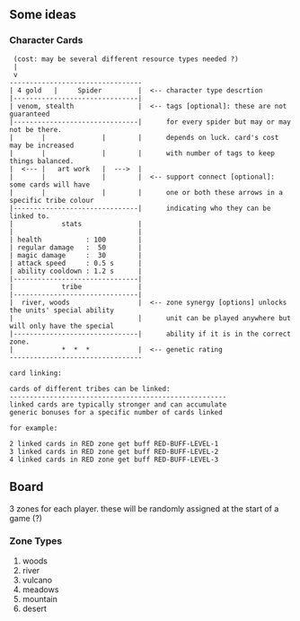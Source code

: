 

## Some ideas


### Character Cards


     (cost: may be several different resource types needed ?)
     |
     v
    ---------------------------------
    | 4 gold   |     Spider         |  <-- character type descrtion
    |-------------------------------|
    | venom, stealth                |  <-- tags [optional]: these are not guaranteed
    |-------------------------------|      for every spider but may or may not be there.
    |       |              |        |      depends on luck. card's cost may be increased
    |       |              |        |      with number of tags to keep things balanced.
    |  <--- |   art work   |  --->  |
    |       |              |        |  <-- support connect [optional]: some cards will have
    |       |              |        |      one or both these arrows in a specific tribe colour
    |-------------------------------|      indicating who they can be linked to.          
    |            stats              |
    |                               |
    | health           : 100        |
    | regular damage   :  50        |
    | magic damage     :  30        |
    | attack speed     : 0.5 s      |
    | ability cooldown : 1.2 s      |    
    |-------------------------------|
    |            tribe              |
    |-------------------------------|
    |  river, woods                 |  <-- zone synergy [options] unlocks the units' special ability
    |                               |      unit can be played anywhere but will only have the special
    |-------------------------------|      ability if it is in the correct zone.  
    |            *  *  *            |  <-- genetic rating
    ---------------------------------

    card linking:
    
    cards of different tribes can be linked:
    ------------------------------------------------------
    linked cards are typically stronger and can accumulate
    generic bonuses for a specific number of cards linked
    
    for example:
    
    2 linked cards in RED zone get buff RED-BUFF-LEVEL-1 
    3 linked cards in RED zone get buff RED-BUFF-LEVEL-2
    4 linked cards in RED zone get buff RED-BUFF-LEVEL-3
        
    
## Board
 
 3 zones for each player. these will be randomly assigned at the start of a game (?)
 
### Zone Types

1. woods
1. river
1. vulcano
1. meadows
1. mountain
1. desert

